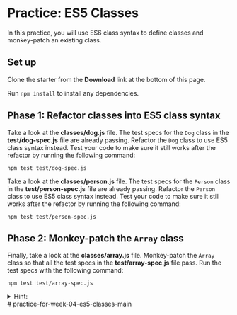 # Practice: ES5 Classes

In this practice, you will use ES6 class syntax to define classes and
monkey-patch an existing class.

## Set up

Clone the starter from the **Download** link at the bottom of this page.

Run `npm install` to install any dependencies.

## Phase 1: Refactor classes into ES5 class syntax

Take a look at the __classes/dog.js__ file. The test specs for the `Dog` class
in the __test/dog-spec.js__ file are already passing. Refactor the `Dog` class
to use ES5 class syntax instead. Test your code to make sure it still works
after the refactor by running the following command:

```shell
npm test test/dog-spec.js
```

Take a look at the __classes/person.js__ file. The test specs for the `Person`
class in the __test/person-spec.js__ file are already passing. Refactor the
`Person` class to use ES5 class syntax instead. Test your code to make sure it
still works after the refactor by running the following command:

```shell
npm test test/person-spec.js
```

## Phase 2: Monkey-patch the `Array` class

Finally, take a look at the __classes/array.js__ file. Monkey-patch the `Array`
class so that all the test specs in the __test/array-spec.js__ file pass. Run
the test specs with the following command:

```shell
npm test test/array-spec.js
```

<details><summary>Hint: </summary>The method you are adding to the
<code>Array</code> class tests if two arrays are deeply equal.</details># practice-for-week-04-es5-classes-main
